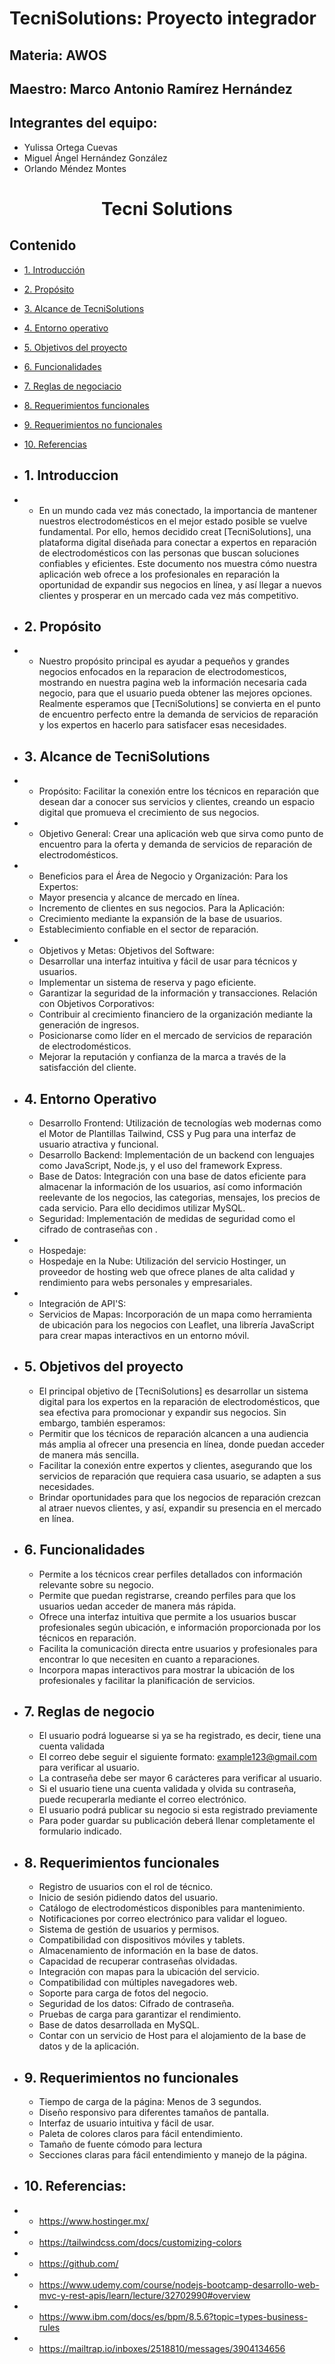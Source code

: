 ﻿# TecniSolutions: Proyecto integrador
## Materia: AWOS
## Maestro: Marco Antonio Ramírez Hernández
## Integrantes del equipo:
- Yulissa Ortega Cuevas
- Miguel Ángel Hernández González
- Orlando Méndez Montes
<h1 align="center">Tecni Solutions</h1>

## Contenido
- [1. Introducción](#1.Introducción)
- [2. Propósito](#2.Proposito)
- [3. Alcance de TecniSolutions](#3.Alcance)
- [4. Entorno operativo](#4.Entorno_Operativo)
- [5. Objetivos del proyecto](#5.Objetivos_del_proyecto)
- [6. Funcionalidades](#7.Funcionalidades)
- [7. Reglas de negociacio](#Reglas)
- [8. Requerimientos funcionales](#Requerimientos_funcionales)
- [9. Requerimientos no funcionales](#Requerimientos_no_funcionales)
- [10. Referencias](#12.Referencias)

- ## 1. Introduccion
- - En un mundo cada vez más conectado, la importancia de mantener nuestros electrodomésticos en el mejor estado posible se vuelve fundamental. Por ello, hemos decidido creat [TecniSolutions], una plataforma digital diseñada para conectar a expertos en reparación de electrodomésticos con las personas que buscan soluciones confiables y eficientes. Este documento nos muestra cómo nuestra aplicación web ofrece a los profesionales en reparación la oportunidad de expandir sus negocios en línea, y así llegar a nuevos clientes y prosperar en un mercado cada vez más competitivo. 

- ## 2. Propósito
- - Nuestro propósito principal es ayudar a pequeños y grandes negocios enfocados en la reparacion de electrodomesticos, mostrando en nuestra pagina web la información necesaria cada negocio, para que el usuario pueda obtener las mejores opciones. Realmente esperamos que [TecniSolutions] se convierta en el punto de encuentro perfecto entre la demanda de servicios de reparación y los expertos en hacerlo para satisfacer esas necesidades.

- ## 3. Alcance de TecniSolutions
- - Propósito: Facilitar la conexión entre los técnicos en reparación que desean dar a conocer sus servicios y clientes, creando un espacio digital que promueva el crecimiento de sus negocios.
    
- - Objetivo General: Crear una aplicación web que sirva como punto de encuentro para la oferta y demanda de servicios de reparación de electrodomésticos.
    
- - Beneficios para el Área de Negocio y Organización:
    Para los Expertos:
  - Mayor presencia y alcance de mercado en línea.
  - Incremento de clientes en sus negocios.
    Para la Aplicación:
  - Crecimiento mediante la expansión de la base de usuarios.
  - Establecimiento confiable en el sector de reparación.
    
- - Objetivos y Metas:
    Objetivos del Software:
  - Desarrollar una interfaz intuitiva y fácil de usar para técnicos y usuarios.
  - Implementar un sistema de reserva y pago eficiente.
  - Garantizar la seguridad de la información y transacciones.
    Relación con Objetivos Corporativos:
  - Contribuir al crecimiento financiero de la organización mediante la generación de ingresos.
  - Posicionarse como líder en el mercado de servicios de reparación de electrodomésticos.
  - Mejorar la reputación y confianza de la marca a través de la satisfacción del cliente.

- ## 4. Entorno Operativo
  - Desarrollo Frontend: Utilización de tecnologías web modernas como el Motor de Plantillas Tailwind, CSS y Pug para una interfaz de usuario atractiva y funcional.
  - Desarrollo Backend: Implementación de un backend con lenguajes como JavaScript, Node.js, y el uso del framework Express.
  - Base de Datos: Integración con una base de datos eficiente para almacenar la información de los usuarios, así como información reelevante de los negocios, las categorias, mensajes, los precios de cada servicio. Para ello decidimos utilizar MySQL.
  - Seguridad: Implementación de medidas de seguridad como el cifrado de contraseñas con .
- - Hospedaje: 
  - Hospedaje en la Nube: Utilización del servicio Hostinger, un proveedor de hosting web que ofrece planes de alta calidad y rendimiento para webs personales y empresariales.
- - Integración de API'S:
  - Servicios de Mapas: Incorporación de un mapa como herramienta de ubicación para los negocios con Leaflet, una librería JavaScript para crear mapas interactivos en un entorno móvil.

- ## 5. Objetivos del proyecto
  - El principal objetivo de [TecniSolutions] es desarrollar un sistema digital para los expertos en la reparación de electrodomésticos, que sea efectiva para promocionar y expandir sus negocios.
    Sin embargo, también esperamos:
  - Permitir que los técnicos de reparación alcancen a una audiencia más amplia al ofrecer una presencia en línea, donde puedan acceder de manera más sencilla.
  - Facilitar la conexión entre expertos y clientes, asegurando que los servicios de reparación  que requiera casa usuario, se adapten a sus necesidades.
  - Brindar oportunidades para que los negocios de reparación crezcan al atraer nuevos clientes, y así, expandir su presencia en el mercado en línea.
    
- ## 6. Funcionalidades
  - Permite a los técnicos crear perfiles detallados con información relevante sobre su negocio.
  - Permite que puedan registrarse, creando perfiles para que los usuarios uedan acceder de manera más rápida.
  - Ofrece una interfaz intuitiva que permite a los usuarios buscar profesionales según ubicación, e información proporcionada por los técnicos en reparación.
  - Facilita la comunicación directa entre usuarios y profesionales para encontrar lo que necesiten en cuanto a reparaciones.
  - Incorpora mapas interactivos para mostrar la ubicación de los profesionales y facilitar la planificación de servicios.

- ## 7. Reglas de negocio
  - El usuario podrá loguearse si ya se ha registrado, es decir, tiene una cuenta validada
  - El correo debe seguir el siguiente formato: example123@gmail.com para verificar al usuario.
  - La contraseña debe ser mayor 6 carácteres para verificar al usuario.
  - Si el usuario tiene una cuenta validada y olvida su contraseña, puede recuperarla mediante el correo electrónico.
  - El usuario podrá publicar su negocio si esta registrado previamente
  - Para poder guardar su publicación deberá llenar completamente el formulario indicado.

- ## 8. Requerimientos funcionales
  - Registro de usuarios con el rol de técnico.
  - Inicio de sesión pidiendo datos del usuario.
  - Catálogo de electrodomésticos disponibles para mantenimiento.
  - Notificaciones por correo electrónico para validar el logueo.
  - Sistema de gestión de usuarios y permisos.
  - Compatibilidad con dispositivos móviles y tablets.
  - Almacenamiento de información en la base de datos.
  - Capacidad de recuperar contraseñas olvidadas.
  - Integración con mapas para la ubicación del servicio.
  - Compatibilidad con múltiples navegadores web.
  - Soporte para carga de fotos del negocio.
  - Seguridad de los datos: Cifrado de contraseña.
  - Pruebas de carga para garantizar el rendimiento.
  - Base de datos desarrollada en MySQL.
  - Contar con un servicio de Host para el alojamiento de la base de datos y de la aplicación.

- ## 9. Requerimientos no funcionales
  - Tiempo de carga de la página: Menos de 3 segundos.
  - Diseño responsivo para diferentes tamaños de pantalla.
  - Interfaz de usuario intuitiva y fácil de usar.
  - Paleta de colores claros para fácil entendimiento.
  - Tamaño de fuente cómodo para lectura
  - Secciones claras para fácil entendimiento y manejo de la página.
 
- ## 10. Referencias:
- - https://www.hostinger.mx/
- - https://tailwindcss.com/docs/customizing-colors
- - https://github.com/
- - https://www.udemy.com/course/nodejs-bootcamp-desarrollo-web-mvc-y-rest-apis/learn/lecture/32702990#overview
- - https://www.ibm.com/docs/es/bpm/8.5.6?topic=types-business-rules
- - https://mailtrap.io/inboxes/2518810/messages/3904134656
